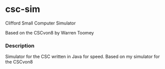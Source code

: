 # csc-sim
Clifford Small Computer Simulator

Based on the CSCvon8 by Warren Toomey

### Description

Simulator for the CSC written in Java for speed. Based on my simulator for the CSCvon8
